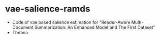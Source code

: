 # vae-salience-ramds
- Code of vae based salience estimation for "Reader-Aware Multi-Document Summarization: An Enhanced Model and The First Dataset"
- Theano
